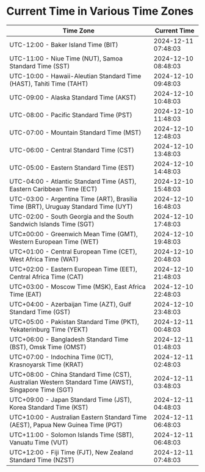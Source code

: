 # Current Time in Various Time Zones

| Time Zone | Current Time |
|-----------|--------------|
| UTC-12:00 - Baker Island Time (BIT) | 2024-12-11 07:48:03 |
| UTC-11:00 - Niue Time (NUT), Samoa Standard Time (SST) | 2024-12-10 08:48:03 |
| UTC-10:00 - Hawaii-Aleutian Standard Time (HAST), Tahiti Time (TAHT) | 2024-12-10 09:48:03 |
| UTC-09:00 - Alaska Standard Time (AKST) | 2024-12-10 10:48:03 |
| UTC-08:00 - Pacific Standard Time (PST) | 2024-12-10 11:48:03 |
| UTC-07:00 - Mountain Standard Time (MST) | 2024-12-10 12:48:03 |
| UTC-06:00 - Central Standard Time (CST) | 2024-12-10 13:48:03 |
| UTC-05:00 - Eastern Standard Time (EST) | 2024-12-10 14:48:03 |
| UTC-04:00 - Atlantic Standard Time (AST), Eastern Caribbean Time (ECT) | 2024-12-10 15:48:03 |
| UTC-03:00 - Argentina Time (ART), Brasília Time (BRT), Uruguay Standard Time (UYT) | 2024-12-10 16:48:03 |
| UTC-02:00 - South Georgia and the South Sandwich Islands Time (SGT) | 2024-12-10 17:48:03 |
| UTC±00:00 - Greenwich Mean Time (GMT), Western European Time (WET) | 2024-12-10 19:48:03 |
| UTC+01:00 - Central European Time (CET), West Africa Time (WAT) | 2024-12-10 20:48:03 |
| UTC+02:00 - Eastern European Time (EET), Central Africa Time (CAT) | 2024-12-10 21:48:03 |
| UTC+03:00 - Moscow Time (MSK), East Africa Time (EAT) | 2024-12-10 22:48:03 |
| UTC+04:00 - Azerbaijan Time (AZT), Gulf Standard Time (GST) | 2024-12-10 23:48:03 |
| UTC+05:00 - Pakistan Standard Time (PKT), Yekaterinburg Time (YEKT) | 2024-12-11 00:48:03 |
| UTC+06:00 - Bangladesh Standard Time (BST), Omsk Time (OMST) | 2024-12-11 01:48:03 |
| UTC+07:00 - Indochina Time (ICT), Krasnoyarsk Time (KRAT) | 2024-12-11 02:48:03 |
| UTC+08:00 - China Standard Time (CST), Australian Western Standard Time (AWST), Singapore Time (SGT) | 2024-12-11 03:48:03 |
| UTC+09:00 - Japan Standard Time (JST), Korea Standard Time (KST) | 2024-12-11 04:48:03 |
| UTC+10:00 - Australian Eastern Standard Time (AEST), Papua New Guinea Time (PGT) | 2024-12-11 06:48:03 |
| UTC+11:00 - Solomon Islands Time (SBT), Vanuatu Time (VUT) | 2024-12-11 06:48:03 |
| UTC+12:00 - Fiji Time (FJT), New Zealand Standard Time (NZST) | 2024-12-11 07:48:03 |
